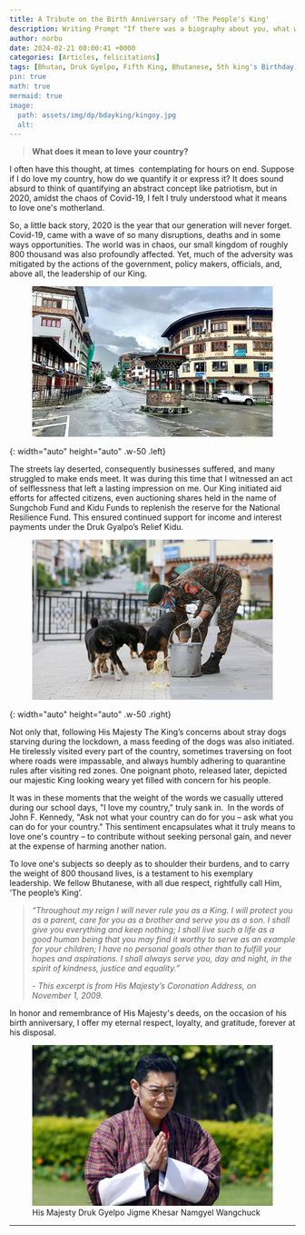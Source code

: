 ```yaml
---
title: A Tribute on the Birth Anniversary of 'The People's King'
description: Writing Prompt "If there was a biography about you, what would the title be?"
author: norbu
date: 2024-02-21 08:00:41 +0000
categories: [Articles, felicitations]
tags: [Bhutan, Druk Gyelpo, Fifth King, Bhutanese, 5th king's Birthday]
pin: true
math: true
mermaid: true
image:
  path: assets/img/dp/bdayking/kingoy.jpg
  alt: 
---
```

<!-- wp:quote -->
<blockquote class="wp-block-quote"><!-- wp:paragraph -->
<p><strong>What does it mean to love your country?</strong></p>
<!-- /wp:paragraph --></blockquote>
<!-- /wp:quote -->

<!-- wp:paragraph -->
<p>I often have this thought, at times  contemplating for hours on end. Suppose if I do love my country, how do we quantify it or express it? It does sound absurd to think of quantifying an abstract concept like patriotism, but in 2020, amidst the chaos of Covid-19, I felt I truly understood what it means to love one's motherland.</p>
<!-- /wp:paragraph -->

<!-- wp:paragraph -->
<p>So, a little back story, 2020 is the year that our generation will never forget. Covid-19, came with a wave of so many disruptions, deaths and in some ways opportunities. The world was in chaos, our small kingdom of roughly 800 thousand was also profoundly affected. Yet, much of the adversity was mitigated by the actions of the government, policy makers, officials, and, above all, the leadership of our King.</p>
<!-- /wp:paragraph -->

<!-- wp:paragraph -->

<figure class="wp-block-image aligncenter size-large is-resized"><img src="assets/img/dp/bdayking/f998c0d3-a789-4c22-92be-18e848491533.webp" alt="Main Traffice in thimphu" /></figure>{: width="auto" height="auto" .w-50 .left} 
<p>The streets lay deserted, consequently<em> </em>businesses suffered, and many struggled to make ends meet. It was during this time that I witnessed an act of selflessness that left a lasting impression on me. Our King initiated aid efforts for affected citizens, even auctioning shares held in the name of Sungchob Fund and Kidu Funds to replenish the reserve for the National Resilience Fund. This ensured continued support for income and interest payments under the Druk Gyalpo’s Relief Kidu.</p>
<!-- /wp:paragraph -->




<figure class="wp-block-image aligncenter size-large is-resized"><img src="assets/img/dp/bdayking/907a8663s.jpg" alt="An Army feeding a stray Dog" /></figure>{: width="auto" height="auto" .w-50 .right} 

<!-- wp:paragraph -->
<p>Not only that, following His Majesty The King’s concerns about stray dogs starving during the lockdown, a mass feeding of the dogs was also initiated. He tirelessly visited every part of the country, sometimes traversing on foot where roads were impassable, and always humbly adhering to quarantine rules after visiting red zones. One poignant photo, released later, depicted our majestic King looking weary yet filled with concern for his people.</p>
<!-- /wp:paragraph -->

<!-- wp:paragraph -->
<p>It was in these moments that the weight of the words we casually uttered during our school days, "I love my country," truly sank in.  In the words of John F. Kennedy, "Ask not what your country can do for you – ask what you can do for your country." This sentiment encapsulates what it truly means to love one's country – to contribute without seeking personal gain, and never at the expense of harming another nation.</p>
<!-- /wp:paragraph -->

<!-- wp:paragraph -->
<p>To love one's subjects so deeply as to shoulder their burdens, and to carry the weight of 800 thousand lives, is a testament to his exemplary leadership. We fellow Bhutanese, with all due respect, rightfully call Him, ‘The people’s King’.</p>
<!-- /wp:paragraph -->

<!-- wp:quote -->
<blockquote class="wp-block-quote"><!-- wp:paragraph -->
<p><em>“Throughout my reign I will never rule you as a King. I will protect you as a parent, care for you as a brother and serve you as a son. I shall give you everything and keep nothing; I shall live such a life as a good human being that you may find it worthy to serve as an example for your children; I have no personal goals other than to fulfill your hopes and aspirations. I shall always serve you, day and night, in the spirit of kindness, justice and equality.”</em></p>
<!-- /wp:paragraph --><cite>- This excerpt is from His Majesty’s Coronation Address, on November 1, 2009.</cite></blockquote>
<!-- /wp:quote -->

<!-- wp:paragraph -->
<p>In honor and remembrance of His Majesty's deeds, on the occasion of his birth anniversary, I offer my eternal respect, loyalty, and gratitude, forever at his disposal.</p>
<!-- /wp:paragraph -->

<!-- wp:image {"id":544,"sizeSlug":"large","linkDestination":"none","align":"center"} -->
<figure class="wp-block-image aligncenter size-large"><img src="assets/img/dp/bdayking/16_bhutan_king_jigme_04_04_delhi.jpg" alt="" class="wp-image-544" /><figcaption class="wp-element-caption">His Majesty Druk Gyelpo Jigme Khesar Namgyel Wangchuck</figcaption></figure>
<!-- /wp:image -->

<!-- wp:separator -->
<hr class="wp-block-separator has-alpha-channel-opacity" />
<!-- /wp:separator -->

<!-- wp:footnotes {"fontSize":"small"} /-->

<!-- wp:paragraph -->
<p></p>
<!-- /wp:paragraph -->
